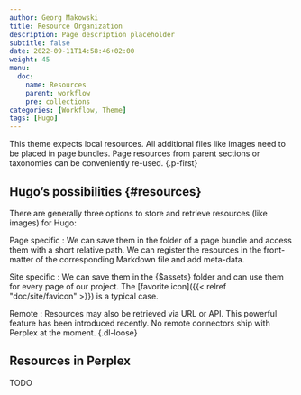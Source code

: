 ```yaml
---
author: Georg Makowski
title: Resource Organization
description: Page description placeholder
subtitle: false
date: 2022-09-11T14:58:46+02:00 
weight: 45
menu:
  doc:
    name: Resources
    parent: workflow 
    pre: collections
categories: [Workflow, Theme]
tags: [Hugo]
---
```


This theme expects local resources. All additional files like images need to be placed in page bundles. Page resources from parent sections or taxonomies can be conveniently re-used.
{.p-first} <!--more-->

## Hugo’s possibilities {#resources}

There are generally three options to store and retrieve resources (like images) for Hugo:

Page specific
: We can save them in the folder of a page bundle and access them with a short relative path. We can register the resources in the front-matter of the corresponding Markdown file and add meta-data.

Site specific
: We can save them in the {$assets} folder and can use them for every page of our project. The [favorite icon]({{< relref "doc/site/favicon" >}}) is a typical case.

Remote
: Resources may also be retrieved via URL or API. This powerful feature has been introduced recently. No remote connectors ship with Perplex at the moment.
{.dl-loose}

## Resources in Perplex

TODO